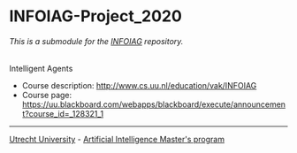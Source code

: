 # INFOIAG-Project_2020
###### *This is a submodule for the [INFOIAG](https://github.com/ottomattas/INFOIAG) repository.*

Intelligent Agents

* Course description: http://www.cs.uu.nl/education/vak/INFOIAG
* Course page: https://uu.blackboard.com/webapps/blackboard/execute/announcement?course_id=_128321_1

---
[Utrecht University](https://www.uu.nl/en) - [Artificial Intelligence Master's program](https://www.uu.nl/masters/en/artificial-intelligence)
